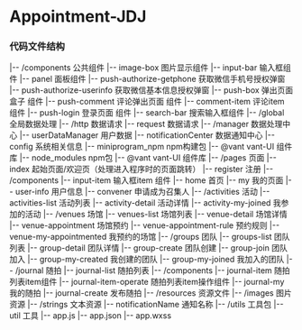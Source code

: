 # Appointment-JDJ
 
### 代码文件结构

|-- /components 公共组件
    |-- image-box 图片显示组件
    |-- input-bar 输入框组件
    |-- panel 面板组件
    |-- push-authorize-getphone 获取微信手机号授权弹窗
    |-- push-authorize-userinfo 获取微信基本信息授权弹窗
    |-- push-box 弹出页面盒子 组件
    |-- push-comment 评论弹出页面 组件
        |-- comment-item 评论item 组件
    |-- push-login 登录页面 组件
    |-- search-bar 搜索输入框组件
|-- /global 全局数据处理
    |-- /http 数据请求
        |-- request 数据请求
    |-- /manager 数据处理中心
        |-- userDataManager 用户数据
    |-- notificationCenter 数据通知中心
    |-- config 系统相关信息
|-- miniprogram_npm npm构建包
    |-- @vant vant-UI 组件库
|-- node_modules npm包
    |-- @vant vant-UI 组件库
|-- /pages 页面
    |-- index 起始页面/欢迎页（处理进入程序时的页面跳转）
    |-- register 注册
        |-- /components
            |-- input-item 输入框item 组件
    |-- home 首页
    |-- my 我的页面
    |-- user-info 用户信息
    |-- convener 申请成为召集人
    |-- /activities 活动
        |-- activities-list 活动列表
        |-- activity-detail 活动详情
        |-- activity-my-joined 我参加的活动
    |-- /venues 场馆
        |-- venues-list 场馆列表
        |-- venue-detail 场馆详情
        |-- venue-appointment 场馆预约
        |-- venue-appointment-rule 预约规则
        |-- venue-my-appointmented 我预约的场馆
    |-- /groups 团队
        |-- groups-list 团队列表
        |-- group-detail 团队详情
        |-- group-create 团队创建
        |-- group-join 团队加入
        |-- group-my-created 我创建的团队
        |-- group-my-joined 我加入的团队
    |-- /journal 随拍
        |-- journal-list 随拍列表
            |-- /components
                |-- journal-item 随拍列表item组件
                |-- journal-item-operate 随拍列表item操作组件
        |-- journal-my 我的随拍
        |-- journal-create 发布随拍
|-- /resources 资源文件
    |-- /images 图片资源
    |-- /strings 文本资源
        |-- notificationName 通知名称
|-- /utils 工具包
    |-- util 工具
|-- app.js
|-- app.json
|-- app.wxss